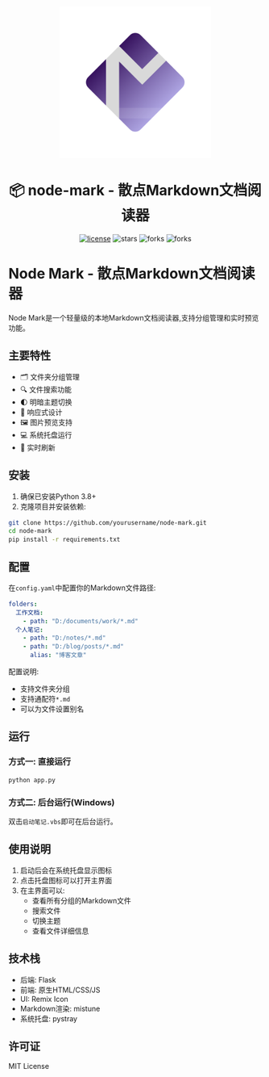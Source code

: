 

<div align="center"><a href="https://github.com/OliverMao/node-mark" ><img width="300" src="./logo.png" alt="logo.png" border="0" /></a>
<h1> 📦 node-mark - 散点Markdown文档阅读器</h1><div><a href="https://github.com/OliverMao/node-mark" ><img  src="https://img.shields.io/badge/license-MIT-blue.svg" alt="license" border="0" /></a>
  <img  src="https://img.shields.io/github/stars/OliverMao/node-mark.svg" alt="stars" border="0" />
  <img  src="https://img.shields.io/github/forks/OliverMao/node-mark.svg" alt="forks" border="0" />
  <img  src="https://img.shields.io/badge/version-0.1.1-686480r.svg" alt="forks" border="0" />
</div></div>



# Node Mark - 散点Markdown文档阅读器

Node Mark是一个轻量级的本地Markdown文档阅读器,支持分组管理和实时预览功能。

## 主要特性

- 🗂️ 文件夹分组管理
- 🔍 文件搜索功能
- 🌓 明暗主题切换
- 📱 响应式设计
- 🖼️ 图片预览支持
- 💻 系统托盘运行
- 🔄 实时刷新

## 安装

1. 确保已安装Python 3.8+
2. 克隆项目并安装依赖:

```bash
git clone https://github.com/yourusername/node-mark.git
cd node-mark
pip install -r requirements.txt
```

## 配置

在`config.yaml`中配置你的Markdown文件路径:

```yaml
folders:
  工作文档:
    - path: "D:/documents/work/*.md"
  个人笔记:
    - path: "D:/notes/*.md"
    - path: "D:/blog/posts/*.md"
      alias: "博客文章"
```

配置说明:
- 支持文件夹分组
- 支持通配符`*.md`
- 可以为文件设置别名

## 运行

### 方式一: 直接运行

```bash
python app.py
```

### 方式二: 后台运行(Windows)

双击`启动笔记.vbs`即可在后台运行。

## 使用说明

1. 启动后会在系统托盘显示图标
2. 点击托盘图标可以打开主界面
3. 在主界面可以:
   - 查看所有分组的Markdown文件
   - 搜索文件
   - 切换主题
   - 查看文件详细信息

## 技术栈

- 后端: Flask
- 前端: 原生HTML/CSS/JS
- UI: Remix Icon
- Markdown渲染: mistune
- 系统托盘: pystray

## 许可证

MIT License
